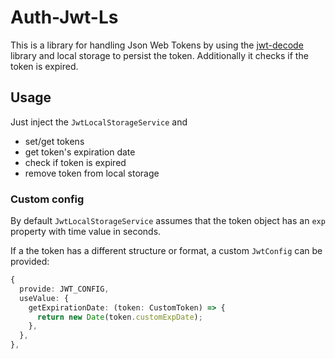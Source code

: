 # Auth-Jwt-Ls

This is a library for handling Json Web Tokens by using the [jwt-decode](https://github.com/auth0/jwt-decode) library and local storage to persist the token. Additionally it checks if the token is expired.

## Usage

Just inject the `JwtLocalStorageService` and

- set/get tokens
- get token's expiration date
- check if token is expired
- remove token from local storage

### Custom config

By default `JwtLocalStorageService` assumes that the token object has an `exp` property with time value in seconds.

If a the token has a different structure or format, a custom `JwtConfig` can be provided:

```ts
{
  provide: JWT_CONFIG,
  useValue: {
    getExpirationDate: (token: CustomToken) => {
      return new Date(token.customExpDate);
    },
  },
},
```
